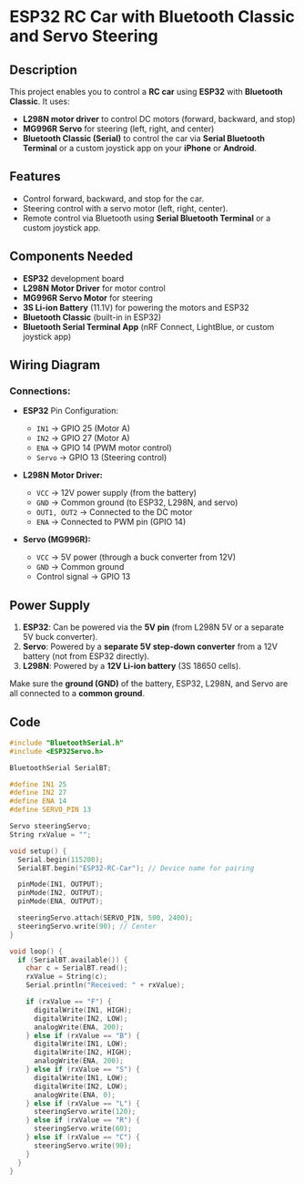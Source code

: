 # ESP32 RC Car with Bluetooth Classic and Servo Steering

## Description

This project enables you to control a **RC car** using **ESP32** with **Bluetooth Classic**. It uses:
- **L298N motor driver** to control DC motors (forward, backward, and stop)
- **MG996R Servo** for steering (left, right, and center)
- **Bluetooth Classic (Serial)** to control the car via **Serial Bluetooth Terminal** or a custom joystick app on your **iPhone** or **Android**.

## Features
- Control forward, backward, and stop for the car.
- Steering control with a servo motor (left, right, center).
- Remote control via Bluetooth using **Serial Bluetooth Terminal** or a custom joystick app.

## Components Needed
- **ESP32** development board
- **L298N Motor Driver** for motor control
- **MG996R Servo Motor** for steering
- **3S Li-ion Battery** (11.1V) for powering the motors and ESP32
- **Bluetooth Classic** (built-in in ESP32)
- **Bluetooth Serial Terminal App** (nRF Connect, LightBlue, or custom joystick app)

## Wiring Diagram

### Connections:

- **ESP32** Pin Configuration:
  - `IN1` → GPIO 25 (Motor A)
  - `IN2` → GPIO 27 (Motor A)
  - `ENA` → GPIO 14 (PWM motor control)
  - `Servo` → GPIO 13 (Steering control)

- **L298N Motor Driver:**
  - `VCC` → 12V power supply (from the battery)
  - `GND` → Common ground (to ESP32, L298N, and servo)
  - `OUT1, OUT2` → Connected to the DC motor
  - `ENA` → Connected to PWM pin (GPIO 14)

- **Servo (MG996R):**
  - `VCC` → 5V power (through a buck converter from 12V)
  - `GND` → Common ground
  - Control signal → GPIO 13

## Power Supply

1. **ESP32**: Can be powered via the **5V pin** (from L298N 5V or a separate 5V buck converter).
2. **Servo**: Powered by a **separate 5V step-down converter** from a 12V battery (not from ESP32 directly).
3. **L298N**: Powered by a **12V Li-ion battery** (3S 18650 cells).

Make sure the **ground (GND)** of the battery, ESP32, L298N, and Servo are all connected to a **common ground**.

## Code

```cpp
#include "BluetoothSerial.h"
#include <ESP32Servo.h>

BluetoothSerial SerialBT;

#define IN1 25
#define IN2 27
#define ENA 14
#define SERVO_PIN 13

Servo steeringServo;
String rxValue = "";

void setup() {
  Serial.begin(115200);
  SerialBT.begin("ESP32-RC-Car"); // Device name for pairing

  pinMode(IN1, OUTPUT);
  pinMode(IN2, OUTPUT);
  pinMode(ENA, OUTPUT);

  steeringServo.attach(SERVO_PIN, 500, 2400);
  steeringServo.write(90); // Center
}

void loop() {
  if (SerialBT.available()) {
    char c = SerialBT.read();
    rxValue = String(c);
    Serial.println("Received: " + rxValue);

    if (rxValue == "F") {
      digitalWrite(IN1, HIGH);
      digitalWrite(IN2, LOW);
      analogWrite(ENA, 200);
    } else if (rxValue == "B") {
      digitalWrite(IN1, LOW);
      digitalWrite(IN2, HIGH);
      analogWrite(ENA, 200);
    } else if (rxValue == "S") {
      digitalWrite(IN1, LOW);
      digitalWrite(IN2, LOW);
      analogWrite(ENA, 0);
    } else if (rxValue == "L") {
      steeringServo.write(120);
    } else if (rxValue == "R") {
      steeringServo.write(60);
    } else if (rxValue == "C") {
      steeringServo.write(90);
    }
  }
}
